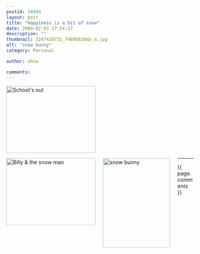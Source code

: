 ```yaml
---
postid: 14484
layout: post
title: "Happiness is a bit of snow"
date: 2009-02-03 17:54:17
description: ""
thumbnail: 3247420731_74895810ab_m.jpg
alt: "snow bunny"
category: Personal

author: ohna

comments:
---
```


<p><a href="http://www.flickr.com/photos/ohna/3246770649/" title="School's out by ohna, on Flickr"><img src="http://farm4.static.flickr.com/3376/3246770649_bc6c338bfa_m.jpg" width="240" height="180" alt="School's out" /></a></p>

<p><span class="mt-enclosure mt-enclosure-image" style="display: inline;"><img alt="Billy &amp; the snow man" src="{{ site.baseurl }}/i/3247409163_84a872270f_m.jpg" width="240" height="180" class="mt-image-left" style="float: left; margin: 0 20px 20px 0;" /></span> <span class="mt-enclosure mt-enclosure-image" style="display: inline;"><img alt="snow bunny" src="{{ site.baseurl }}/i/3247420731_74895810ab_m.jpg" width="180" height="240" class="mt-image-left" style="float: left; margin: 0 20px 20px 0;" /></span></p>

<hr>

{{ page.comments }}


